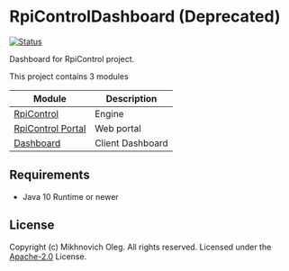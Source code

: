 # RpiControlDashboard (Deprecated)
[![Status](https://img.shields.io/badge/status-deprecated-red.svg)](https://github.com/olegmikhnovich/RpiControl#old-versions)

Dashboard for RpiControl project.

This project contains 3 modules

| Module        | Description     |
| ------------- |-----------------|
| [RpiControl](https://github.com/olegmikhnovich/RpiControl) | Engine |
| [RpiControl Portal](https://github.com/olegmikhnovich/RpiControlPortal)      | Web portal |
| [Dashboard](https://github.com/olegmikhnovich/RpiControlDashboard) | Client Dashboard |

## Requirements
* Java 10 Runtime or newer

## License
Copyright (c) Mikhnovich Oleg. All rights reserved.
Licensed under the [Apache-2.0](LICENSE) License.
